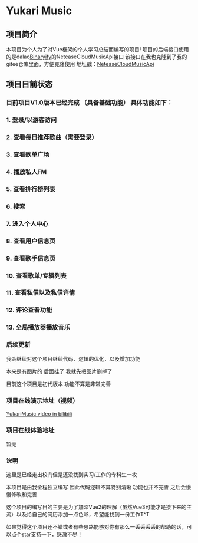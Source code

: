 # Yukari Music

## 项目简介
本项目为个人为了对Vue框架的个人学习总结而编写的项目!
项目的后端接口使用的是dalao[Binaryify](https://github.com/Binaryify/NeteaseCloudMusicApi)的NeteaseCloudMusicApi接口
该接口在我也克隆到了我的gitee仓库里面，方便克隆使用
地址戳：[NeteaseCloudMusicApi](https://gitee.com/yukari_www/NeteaseCloudMusicApi)
## 项目目前状态

### 目前项目V1.0版本已经完成 （具备基础功能） 具体功能如下：
### 1. 登录/以游客访问
### 2. 查看每日推荐歌曲（需要登录）
### 3. 查看歌单广场
### 4. 播放私人FM
### 5. 查看排行榜列表
### 6. 搜索
### 7. 进入个人中心
### 8. 查看用户信息页
### 9.  查看歌手信息页
### 10. 查看歌单/专辑列表
### 11. 查看私信以及私信详情
### 12.  评论查看功能
### 13. 全局播放器播放音乐

### 后续更新
我会继续对这个项目继续代码、逻辑的优化，以及增加功能

本来是有图片的 后面挂了 我就先把图片删掉了

目前这个项目是初代版本 功能不算是非常完善

### 项目在线演示地址（视频）
[YukariMusic video in bilibili](https://www.bilibili.com/video/BV1vf4y1z7MC/)

### 项目在线体验地址
暂无

### 说明
这里是已经走出校门但是还没找到实习/工作的专科生一枚

本项目是由我全程独立编写 因此代码逻辑不算特别清晰 功能也并不完善 之后会慢慢修改和完善

这个项目的编写目的主要是为了加深Vue2的理解（虽然Vue3可能才是接下来的主流）以及给自己的简历添加一点色彩，希望能找到一份工作T^T

如果觉得这个项目还不错或者有些思路能够对你有那么一丢丢丢丢的帮助的话，可以点个star支持一下，感激不尽！